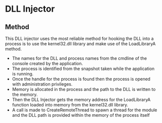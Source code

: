 # DLL Injector

## Method
This DLL injector uses the most reliable method for hooking the DLL into a process is to use the kernel32.dll library and make use of the LoadLibraryA method. 

- The names for the DLL and process names from the cmdline of the console created by the application.
- The process is identified from the snapshot taken while the application is running.
- Once the handle for the process is found then the process is opened with administration privileges.
- Memory is allocated in the process and the path to the DLL is written to the memory.
- Then the DLL Injector gets the memory address for the LoadLibraryA function loaded into memory from the kernel32.dll library.
- A call is made to CreateRemoteThread to spawn a thread for the module and the DLL path is provided within the memory of the process itself